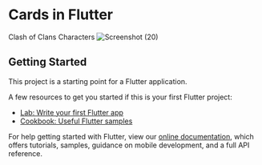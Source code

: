 # Cards in Flutter

Clash of Clans Characters
![Screenshot (20)](https://user-images.githubusercontent.com/30715919/87868900-7908b280-c9b8-11ea-8c5b-bb8f406eb385.png)


## Getting Started

This project is a starting point for a Flutter application.

A few resources to get you started if this is your first Flutter project:

- [Lab: Write your first Flutter app](https://flutter.dev/docs/get-started/codelab)
- [Cookbook: Useful Flutter samples](https://flutter.dev/docs/cookbook)

For help getting started with Flutter, view our
[online documentation](https://flutter.dev/docs), which offers tutorials,
samples, guidance on mobile development, and a full API reference.
